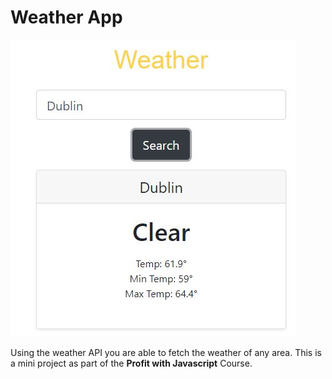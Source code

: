 # Weather App
![](weatherapi.JPG)

Using the weather API you are able to fetch the weather of any area. This is a mini project as part of the **Profit with Javascript** Course.